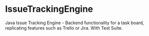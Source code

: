 # IssueTrackingEngine
Java Issue Tracking Engine - Backend functionality for a task board, replicating features such as Trello or Jira. With Test Suite.
